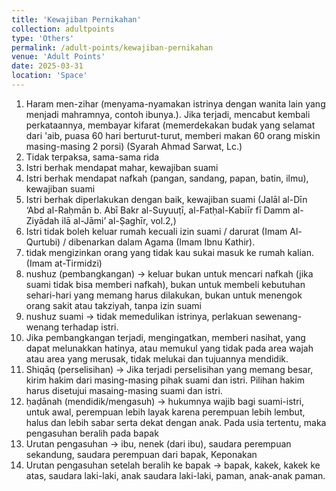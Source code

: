 ```yaml
---
title: 'Kewajiban Pernikahan'
collection: adultpoints
type: 'Others'
permalink: /adult-points/kewajiban-pernikahan
venue: 'Adult Points'
date: 2025-03-31
location: 'Space'
---
```


1. Haram men-zihar (menyama-nyamakan istrinya dengan wanita lain yang menjadi mahramnya, contoh ibunya.). Jika terjadi, mencabut kembali perkataannya, membayar kifarat (memerdekakan budak yang selamat dari 'aib, puasa 60 hari berturut-turut, memberi makan 60 orang miskin masing-masing 2 porsi) (Syarah Ahmad Sarwat, Lc.)
2. Tidak terpaksa, sama-sama rida
3. Istri berhak mendapat mahar, kewajiban suami
4. Istri berhak mendapat nafkah (pangan, sandang, papan, batin, ilmu), kewajiban suami
5. Istri berhak diperlakukan dengan baik, kewajiban suami (Jalāl al-Dīn ‘Abd al-Raḥmān b. Abī Bakr al-Suyuuṭī, al-Fatḥal-Kabiīr fī Damm al-Ziyādah ilā al-Jāmi’ al-Ṣaghīr, vol.2,)
6. Istri tidak boleh keluar rumah kecuali izin suami / darurat (Imam Al-Qurtubi) / dibenarkan dalam Agama (Imam Ibnu Kathir).
7. tidak mengizinkan orang yang tidak kau sukai masuk ke rumah kalian. (Imam at-Tirmidzi)
8. nushuz (pembangkangan) -> keluar bukan untuk mencari nafkah (jika suami tidak bisa memberi nafkah), bukan untuk membeli kebutuhan sehari-hari yang memang harus dilakukan, bukan untuk menengok orang sakit atau takziyah, tanpa izin suami
9. nushuz suami -> tidak memedulikan istrinya, perlakuan sewenang-wenang terhadap istri.
10. Jika pembangkangan terjadi, mengingatkan, memberi nasihat, yang dapat melunakkan hatinya, atau memukul yang tidak pada area wajah atau area yang merusak, tidak melukai dan tujuannya mendidik.
11. Shiqāq (perselisihan) -> Jika terjadi perselisihan yang memang besar, kirim hakim dari masing-masing pihak suami dan istri. Pilihan hakim harus disetujui masaing-masing suami dan istri.
12. ḥaḍānah (mendidik/mengasuh) -> hukumnya wajib bagi suami-istri, untuk awal, perempuan lebih layak karena perempuan lebih lembut, halus dan lebih sabar serta dekat dengan anak. Pada usia tertentu, maka pengasuhan beralih pada bapak
13. Urutan pengasuhan -> ibu, nenek (dari ibu), saudara perempuan sekandung, saudara perempuan dari bapak, Keponakan
14. Urutan pengasuhan setelah beralih ke bapak -> bapak, kakek, kakek ke atas, saudara laki-laki, anak saudara laki-laki, paman, anak-anak paman.


